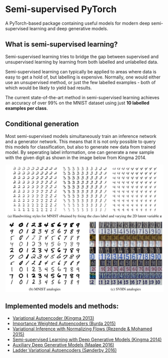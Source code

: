 # Semi-supervised PyTorch

A PyTorch-based package containing useful models for modern deep semi-supervised learning and deep generative models.

## What is semi-supervised learning?

Semi-supervised learning tries to bridge the gap between supervised and unsupervised learning by learning from both
labelled and unlabelled data.

Semi-supervised learning can typically be applied to areas where data is easy to get a hold of, but labelling is expensive.
Normally, one would either use an unsupervised method, or just the few labelled examples - both of which would be
likely to yield bad results.

The current state-of-the-art method in semi-supervised learning achieves an accuracy of over 99% on the MNIST dataset using just **10 labelled examples per class**.

## Conditional generation

Most semi-supervised models simultaneously train an inference network and a generator network. This means that it is
not only possible to query this models for classification, but also to generate new data from trained model.
By seperating label information, one can generate a new sample with the given digit as shown in the image below from
Kingma 2014.

![Conditional generation of samples](examples/images/conditional.png)

## Implemented models and methods:

* [Variational Autoencoder (Kingma 2013)](https://arxiv.org/abs/1312.6114)
* [Importance Weighted Autoencoders (Burda 2015)](https://arxiv.org/abs/1509.00519)
* [Variational Inference with Normalizing Flows (Rezende & Mohamed 2015)](https://arxiv.org/abs/1505.05770)
* [Semi-supervised Learning with Deep Generative Models (Kingma 2014)](https://arxiv.org/abs/1406.5298)
* [Auxiliary Deep Generative Models (Maaløe 2016)](https://arxiv.org/abs/1602.05473)
* [Ladder Variational Autoencoders (Sønderby 2016)](https://arxiv.org/abs/1602.02282)
